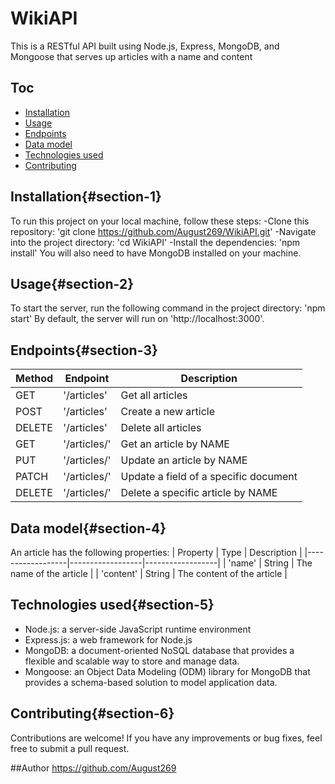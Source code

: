 # WikiAPI
This is a RESTful API built using Node.js, Express, MongoDB, and Mongoose that serves up articles with a name and content

## Toc
- [Installation](#section-1)
- [Usage](#section-2)
- [Endpoints](#section-3)
- [Data model](#section-4)
- [Technologies used](#section-5)
- [Contributing](#section-6)

## Installation{#section-1}
To run this project on your local machine, follow these steps:
-Clone this repository: 'git clone https://github.com/August269/WikiAPI.git'
-Navigate into the project directory: 'cd WikiAPI'
-Install the dependencies: 'npm install'
You will also need to have MongoDB installed on your machine.

## Usage{#section-2} 
To start the server, run the following command in the project directory: 'npm start'
By default, the server will run on 'http://localhost:3000'.

## Endpoints{#section-3}
| Method | Endpoint | Description |
|------------------|------------------|------------------|
| GET   | '/articles'   | Get all articles   |
| POST   | '/articles'  | Create a new article   |
| DELETE   | '/articles'   | Delete all articles   |
| GET  | '/articles/<article-name>'   | Get an article by NAME   |
| PUT   | '/articles/<article-name>'   | Update an article by NAME   |
| PATCH   | '/articles/<article-name>'   | Update a field of a specific document   |
| DELETE   | '/articles/<article-name>'   | Delete a specific article by NAME   |

## Data model{#section-4}
An article has the following properties:
| Property | Type | Description |
|------------------|------------------|------------------|
| 'name'   | String   | The name of the article   |
| 'content'   | String   | The content of the article   |

## Technologies used{#section-5}
- Node.js: a server-side JavaScript runtime environment
- Express.js: a web framework for Node.js
- MongoDB: a document-oriented NoSQL database that provides a flexible and scalable way to store and manage data.
- Mongoose: an Object Data Modeling (ODM) library for MongoDB that provides a schema-based solution to model application data.

## Contributing{#section-6}
Contributions are welcome! If you have any improvements or bug fixes, feel free to submit a pull request.

##Author
https://github.com/August269
